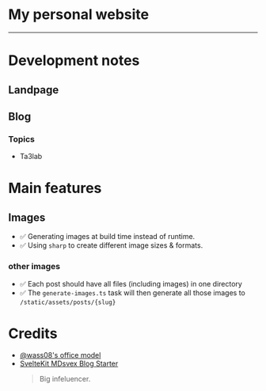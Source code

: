 # My personal website

---

# Development notes

## Landpage

## Blog

### Topics

- Ta3lab

# Main features

## Images

- ✅ Generating images at build time instead of runtime.
- ✅ Using `sharp` to create different image sizes & formats.

### other images

- ✅ Each post should have all files (including images) in one directory
- ✅ The `generate-images.ts` task will then generate all those images to `/static/assets/posts/{slug}`

# Credits

- [@wass08's office model](https://github.com/wass08/portfolio-2021)
- [SvelteKit MDsvex Blog Starter](https://github.com/rodneylab/sveltekit-blog-mdx)
  > Big infeluencer.
